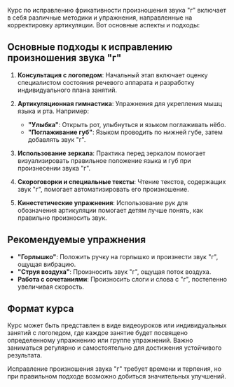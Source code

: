 Курс по исправлению фрикативности произношения звука "г" включает в себя различные методики и упражнения, направленные на корректировку артикуляции. Вот основные аспекты и подходы:

## Основные подходы к исправлению произношения звука "г"

1. **Консультация с логопедом**: Начальный этап включает оценку специалистом состояния речевого аппарата и разработку индивидуального плана занятий.

2. **Артикуляционная гимнастика**: Упражнения для укрепления мышц языка и рта. Например:
   - **"Улыбка"**: Открыть рот, улыбнуться и языком поглаживать нёбо.
   - **"Поглаживание губ"**: Языком проводить по нижней губе, затем добавлять звук "г".

3. **Использование зеркала**: Практика перед зеркалом помогает визуализировать правильное положение языка и губ при произнесении звука "г".

4. **Скороговорки и специальные тексты**: Чтение текстов, содержащих звук "г", помогает автоматизировать его произношение.

5. **Кинестетические упражнения**: Использование рук для обозначения артикуляции помогает детям лучше понять, как правильно произносить звук.

## Рекомендуемые упражнения

- **"Горлышко"**: Положить ручку на горлышко и произнести звук "г", ощущая вибрацию.
- **"Струя воздуха"**: Произносить звук "г", ощущая поток воздуха.
- **Работа с сочетаниями**: Произносить слоги и слова с "г", постепенно увеличивая скорость.

## Формат курса

Курс может быть представлен в виде видеоуроков или индивидуальных занятий с логопедом, где каждое занятие будет посвящено определенному упражнению или группе упражнений. Важно заниматься регулярно и самостоятельно для достижения устойчивого результата.

Исправление произношения звука "г" требует времени и терпения, но при правильном подходе возможно добиться значительных улучшений.
